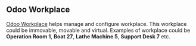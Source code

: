 Odoo Workplace
---------------------
<a href="http://agilesolutionspk.com/odoo-workplace">Odoo Workplace</a> helps manage and configure workplace. This workplace could be immovable, movable and virtual. Examples of workplace could be <b>Operation Room 1</b>, <b>Boat 27</b>, <b>Lathe Machine 5</b>, <b>Support Desk 7</b> etc. 
